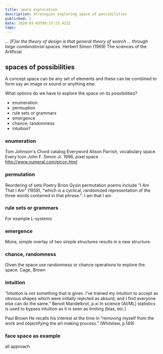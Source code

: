 ```yaml
---
title: space exploration
description: Strategies exploring space of possibilities
published: 1
date: 2020-03-03T09:27:23.421Z
tags: 
---
```


*... [F]or the theory of design is that general theory
of search ... through large combinatorial spaces.*
Herbert Simon (1969)
The sciences of the Artificial

## spaces of possibilities

A concept space can be any set of elements and these can be combined to form say an image or sound or anything else.

What options do we have to explore the space on its possibilities?

- enumeration
- permuation
- rule sets or grammars
- emergence
- chance, randomness
- intuition?

### enumeration
Tom Johnson's Chord catalog
Everyword Alison Parrish, vocabulary space
Every Icon John F. Simon Jr. 1996, pixel space
http://www.numeral.com/eicon.html

### permutation
Reordering of sets
Poetry Brion Gysin permutation poems include "I Am That I Am" (1959), "which is a cyclical, randomized representation of the three words contained in that phrase.": I am that I am

### rule sets or grammars
For example L-systems

### emergence
Moire, simple overlay of two simple structures results in a new structure.

### chance, randomness
Given the space use randomness or chance operations to explore the space. Cage, Brown

### intuition
“Intuition is not something that is given. I’ve trained my intuition to accept as obvious shapes which were initially rejected as absurd, and I find everyone else can do the same.”
Benoit Mandelbrot, p.xi
In science (AI/ML) statistics is used to bypass intuition as it is seen as limiting (bias, etc.)

Paul Brown
He recalls his interest at the time in “removing myself from the work and objectifying the
art making process.”
(Whitelaw, p.149)

### face space as example
all approach

